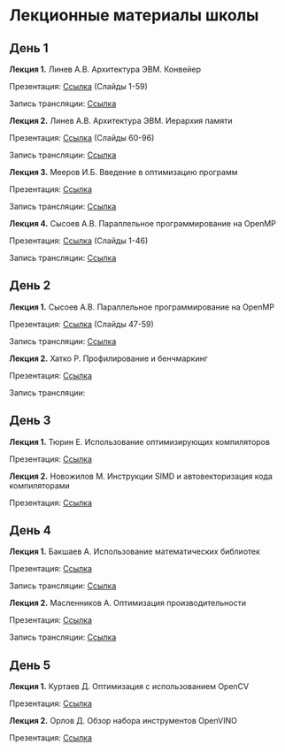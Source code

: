 # Лекционные материалы школы

## День 1

__Лекция 1.__ Линев А.В. Архитектура ЭВМ. Конвейер

  Презентация: [Cсылка](1.1-1.2._Linev_-_Architecture_Pipeline_and_Memory.pdf) (Слайды 1-59)

  Запись трансляции: [Cсылка](http://cloud.unn.ru/s/2xx38WspnQCPtar)

__Лекция 2.__ Линев А.В. Архитектура ЭВМ. Иерархия памяти

  Презентация: [Cсылка](1.1-1.2._Linev_-_Architecture_Pipeline_and_Memory.pdf) (Слайды 60-96)

  Запись трансляции: [Cсылка](http://cloud.unn.ru/s/Tie7yXwSZkNBHar)

__Лекция 3.__ Мееров И.Б. Введение в оптимизацию программ

  Презентация: [Cсылка](1.3._Meyerov_-_Intro_to_optimization.pdf)
  
  Запись трансляции: [Cсылка](http://cloud.unn.ru/s/YNyoKgCSpybeSqB)

__Лекция 4.__ Сысоев А.В. Параллельное программирование на OpenMP

  Презентация: [Cсылка](1.4-2.1._Sysoev_-_OpenMP.pdf) (Слайды 1-46)

  Запись трансляции: [Cсылка](http://cloud.unn.ru/s/epgDPgrBCmLHxzj)

## День 2

__Лекция 1.__ Сысоев А.В. Параллельное программирование на OpenMP

  Презентация: [Cсылка](1.4-2.1._Sysoev_-_OpenMP.pdf) (Слайды 47-59) 

  Запись трансляции: [Cсылка](http://cloud.unn.ru/s/fb2nPKZ3rcM6PD8)

__Лекция 2.__ Хатко Р. Профилирование и бенчмаркинг

  Презентация: [Cсылка](2.3._Khatko_-_Profiling_and_benchmarking.pdf) 

  Запись трансляции: 

## День 3

__Лекция 1.__ Тюрин Е. Использование оптимизирующих компиляторов

  Презентация: [Cсылка](3.1._Tyurin_-_Compilers_brief.pdf)

__Лекция 2.__ Новожилов М. Инструкции SIMD и автовекторизация кода компиляторами

  Презентация: [Cсылка](3.2._Novozhilov_SIMD_autovectorization.pdf)

## День 4

__Лекция 1.__ Бакшаев А. Использование математических библиотек

  Презентация: [Cсылка](4.1._Bakshaev_Math_libraries_overview.pdf)

  Запись трансляции: [Ссылка](http://cloud.unn.ru/s/3nJgseSNXEoRT7Y)

__Лекция 2.__ Масленников А. Оптимизация производительности

  Презентация: [Cсылка](4.2._Maslennikov_C++_Performance_Optimization.pdf)

  Запись трансляции: [Ссылка]( http://cloud.unn.ru/s/W73b9JapXon8Prx)


## День 5

__Лекция 1.__ Куртаев Д. Оптимизация с использованием OpenCV

  Презентация: [Cсылка](5.1._Kurtaev_-_Optimizations_with_OpenCV.pdf)

__Лекция 2.__ Орлов Д. Обзор набора инструментов OpenVINO

  Презентация: [Cсылка](5.2._Orlov_-_OpenVINO_overview.pdf)